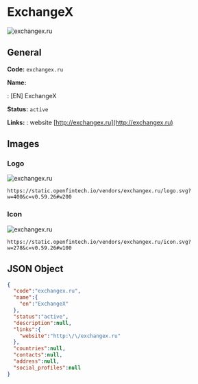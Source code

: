 
# ExchangeX 
![exchangex.ru](https://static.openfintech.io/vendors/exchangex.ru/logo.svg?w=400&c=v0.59.26#w200)  

## General 
 
**Code:** `exchangex.ru` 
 
**Name:** 
 
:	[EN] ExchangeX 
 
**Status:** `active` 
 
**Links:** 
: website [http://exchangex.ru](http://exchangex.ru) 
 

## Images 

### Logo 
 
![exchangex.ru](https://static.openfintech.io/vendors/exchangex.ru/logo.svg?w=400&c=v0.59.26#w200)  

```
https://static.openfintech.io/vendors/exchangex.ru/logo.svg?w=400&c=v0.59.26#w200
```  

### Icon 
 
![exchangex.ru](https://static.openfintech.io/vendors/exchangex.ru/icon.svg?w=278&c=v0.59.26#w100)  

```
https://static.openfintech.io/vendors/exchangex.ru/icon.svg?w=278&c=v0.59.26#w100
```  

## JSON Object 

```json
{
  "code":"exchangex.ru",
  "name":{
    "en":"ExchangeX"
  },
  "status":"active",
  "description":null,
  "links":{
    "website":"http:\/\/exchangex.ru"
  },
  "countries":null,
  "contacts":null,
  "address":null,
  "social_profiles":null
}
```  
